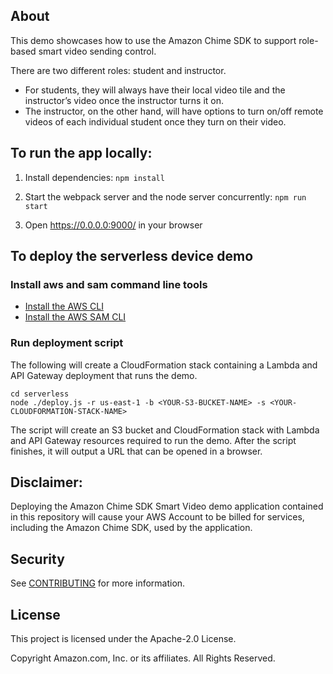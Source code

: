 ## About

This demo showcases how to use the Amazon Chime SDK to support role-based smart video sending control.

There are two different roles: student and instructor.
- For students, they will always have their local video tile and the instructor’s video once the instructor turns it on.
- The instructor, on the other hand, will have options to turn on/off remote videos of each individual student once they turn on their video.

## To run the app locally:

1. Install dependencies: `npm install`

2. Start the webpack server and the node server concurrently: `npm run start`

3. Open https://0.0.0.0:9000/ in your browser

## To deploy the serverless device demo

### Install aws and sam command line tools

* [Install the AWS CLI](https://docs.aws.amazon.com/cli/latest/userguide/install-cliv1.html)
* [Install the AWS SAM CLI](https://docs.aws.amazon.com/serverless-application-model/latest/developerguide/serverless-sam-cli-install.html)

### Run deployment script

The following will create a CloudFormation stack containing a Lambda and
API Gateway deployment that runs the demo.

```
cd serverless
node ./deploy.js -r us-east-1 -b <YOUR-S3-BUCKET-NAME> -s <YOUR-CLOUDFORMATION-STACK-NAME>
```

The script will create an S3 bucket and CloudFormation stack
with Lambda and API Gateway resources required to run the demo. After the script
finishes, it will output a URL that can be opened in a browser.

## Disclaimer: 

Deploying the Amazon Chime SDK Smart Video demo application contained in this repository will cause your AWS Account to be billed for services, including the Amazon Chime SDK, used by the application.

## Security

See [CONTRIBUTING](CONTRIBUTING.md#security-issue-notifications) for more information.

## License

This project is licensed under the Apache-2.0 License.

Copyright Amazon.com, Inc. or its affiliates. All Rights Reserved.

